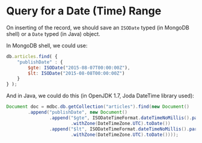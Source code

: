# Query for a Date (Time) Range

On inserting of the record, we should save an `ISODate` typed (in MongoDB shell) or a `Date` typed (in Java) object.

In MongoDB shell, we could use:

```javascript
db.articles.find( {
    "publishDate" : {
        $gte: ISODate("2015-08-07T00:00:00Z"),
        $lt: ISODate("2015-08-08T00:00:00Z") 
    }
} );
```

And in Java, we could do this (in OpenJDK 1.7, Joda DateTime library used):

```java
Document doc = mdbc.db.getCollection("articles").find(new Document()
		.append("publishDate", new Document()
				.append("$gte", ISODateTimeFormat.dateTimeNoMillis().parseDateTime("2015-08-07T00:00:00Z")
						.withZone(DateTimeZone.UTC).toDate())
				.append("$lt", ISODateTimeFormat.dateTimeNoMillis().parseDateTime("2015-08-08T00:00:00Z")
						.withZone(DateTimeZone.UTC).toDate())));
```
